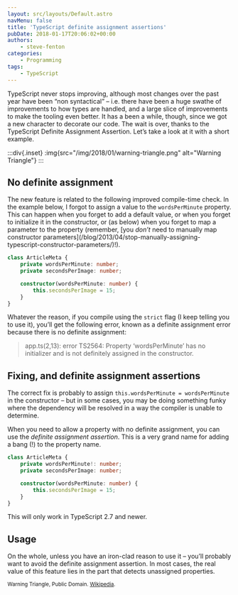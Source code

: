 ```yaml
---
layout: src/layouts/Default.astro
navMenu: false
title: 'TypeScript definite assignment assertions'
pubDate: 2018-01-17T20:06:02+00:00
authors:
    - steve-fenton
categories:
    - Programming
tags:
    - TypeScript
---
```


TypeScript never stops improving, although most changes over the past year have been “non syntactical” – i.e. there have been a huge swathe of improvements to how types are handled, and a large slice of improvements to make the tooling even better. It has a been a while, though, since we got a new character to decorate our code. The wait is over, thanks to the TypeScript Definite Assignment Assertion. Let’s take a look at it with a short example.

:::div{.inset}
:img{src="/img/2018/01/warning-triangle.png" alt="Warning Triangle"}
:::

## No definite assignment

The new feature is related to the following improved compile-time check. In the example below, I forgot to assign a value to the `wordsPerMinute` property. This can happen when you forget to add a default value, or when you forget to initialize it in the constructor, or (as below) when you forget to map a parameter to the property (remember, [you *don’t* need to manually map constructor parameters]\(/blog/2013/04/stop-manually-assigning-typescript-constructor-parameters/)!).

```typescript
class ArticleMeta {
    private wordsPerMinute: number;
    private secondsPerImage: number;

    constructor(wordsPerMinute: number) {
        this.secondsPerImage = 15;
    }
}
```

Whatever the reason, if you compile using the `strict` flag (I keep telling you to use it), you’ll get the following error, known as a definite assignment error because there is no definite assignment:

> app.ts(2,13): error TS2564: Property ‘wordsPerMinute’ has no initializer and is not definitely assigned in the constructor.

## Fixing, and definite assignment assertions

The correct fix is probably to assign `this.wordsPerMinute = wordsPerMinute` in the constructor – but in some cases, you may be doing something funky where the dependency will be resolved in a way the compiler is unable to determine.

When you need to allow a property with no definite assignment, you can use the *definite assignment assertion*. This is a very grand name for adding a bang (!) to the property name.

```typescript
class ArticleMeta {
    private wordsPerMinute!: number;
    private secondsPerImage: number;

    constructor(wordsPerMinute: number) {
        this.secondsPerImage = 15;
    }
}
```

This will only work in TypeScript 2.7 and newer.

## Usage

On the whole, unless you have an iron-clad reason to use it – you’ll probably want to avoid the definite assignment assertion. In most cases, the real value of this feature lies in the part that detects unassigned properties.

<small>Warning Triangle, Public Domain. [Wikipedia](https://commons.wikimedia.org/wiki/File:Achtung.svg).</small>